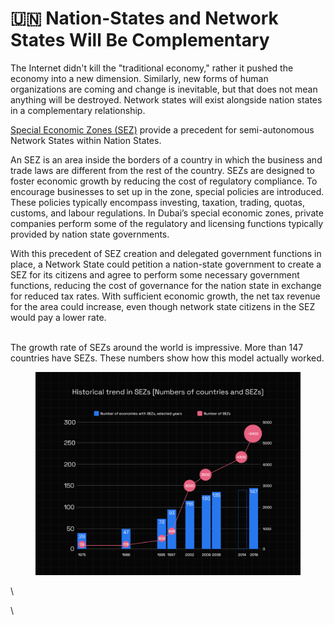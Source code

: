 # 🇺🇳 Nation-States and Network States Will Be Complementary

The Internet didn't kill the "traditional economy," rather it pushed the economy into a new dimension. Similarly, new forms of human organizations are coming and change is inevitable, but that does not mean anything will be destroyed. Network states will exist alongside nation states in a complementary relationship.&#x20;

[Special Economic Zones (SEZ)](https://en.wikipedia.org/wiki/Special\_economic\_zone) provide a precedent for semi-autonomous Network States within Nation States.

An SEZ is an area inside the borders of a country in which the business and trade laws are different from the rest of the country. SEZs are designed to foster economic growth by reducing the cost of regulatory compliance. To encourage businesses to set up in the zone, special policies are introduced. These policies typically encompass investing, taxation, trading, quotas, customs, and labour regulations. In Dubai’s special economic zones, private companies perform some of the regulatory and licensing functions typically provided by nation state governments.&#x20;

With this precedent of SEZ creation and delegated government functions in place, a Network State could petition a nation-state government to create a SEZ for its citizens and agree to perform some necessary government functions, reducing the cost of governance for the nation state in exchange for reduced tax rates. With sufficient economic growth, the net tax revenue for the area could increase, even though network state citizens in the SEZ would pay a lower rate.&#x20;

\
The growth rate of SEZs around the world is impressive. More than 147 countries have SEZs. These numbers show how this model actually worked.

<figure><img src=".gitbook/assets/37 (1).png" alt=""><figcaption></figcaption></figure>

\


\
